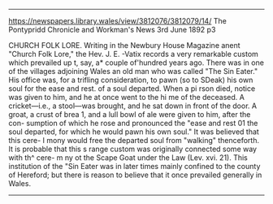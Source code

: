 

---

https://newspapers.library.wales/view/3812076/3812079/14/
The Pontypridd Chronicle and Workman's News
3rd June 1892 p3

CHURCH FOLK LORE. Writing in the Newbury House  Magazine anent "Church Folk Lore," the Hev. J. E. -Vatix records a very remarkable custom which prevailed up t, say, a* couple of'hundred years ago. There was in one of the villages adjoining Wales an old man who was called "The Sin Eater." His office was, for a trifling consideration, to pawn (so to SDeak) his own soul for the ease and rest. of a soul departed. When a pi rson died, notice was given to him, and he at once went to the hi me of the deceased. A cricket—i.e., a stool—was brought, and he sat down in front of the door. A groat, a crust of brea 1, and a lull bowl of ale were given to him, after the con- sumption of which he rose and pronounced the "ease and rest 01 the soul departed, for which he would pawn his own soul." It was believed that this cere- I mony would free the departed soul from "walking" thenceforth. It is probable that this s range custom was originally connected some way with th^ cere- m ny ot the Scape Goat under the Law (Lev. xvi. 21). This institution of the "Sin Eater was in later times mainly confined to the county of Hereford; but there is reason to believe that it once prevailed generally in Wales.

---


